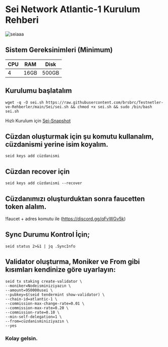 # Sei Network Atlantic-1 Kurulum Rehberi

![seiaaa](https://user-images.githubusercontent.com/107190154/184557653-f4a3a698-020c-4197-ab14-ec30fef8d8e1.png)

## Sistem Gereksinimleri (Minimum)

|CPU | RAM  | Disk  | 
|----|------|----------|
|   4| 16GB  | 500GB    |


## Kurulumu başlatalım

```
wget -q -O sei.sh https://raw.githubusercontent.com/brsbrc/Testnetler-ve-Rehberler/main/Sei/sei.sh && chmod +x sei.sh && sudo /bin/bash sei.sh
```

Hızlı Kurulum için [Sei-Snapshot](https://github.com/brsbrc/Testnetler-ve-Rehberler/blob/main/Sei/snapshot.md)

## Cüzdan oluşturmak için şu komutu kullanalım, cüzdanismi yerine isim koyalım.
```
seid keys add cüzdanismi
```
## Cüzdan recover için 

```
seid keys add cüzdanismi --recover
```

## Cüzdanımızı oluşturduktan sonra faucetten token alalım.  

!faucet + adres komutu ile (https://discord.gg/qFvWGv5k)

## Sync Durumu Kontrol İçin;

```
seid status 2>&1 | jq .SyncInfo
```

## Validator oluşturma, Moniker ve From gibi kısımları kendinize göre uyarlayın:

```
seid tx staking create-validator \
--moniker=Nodeisminiziyazın \
--amount=950000usei \
--pubkey=$(seid tendermint show-validator) \
--chain-id=atlantic-1 \
--commission-max-change-rate=0.01 \
--commission-max-rate=0.20 \
--commission-rate=0.10 \
--min-self-delegation=1 \
--from=cüzdanisminiziyazın \
--yes
```

### Kolay gelsin.

